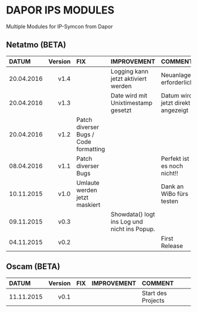 # DAPOR IPS MODULES

Multiple Modules for IP-Symcon from Dapor

Netatmo (BETA)
- 
|DATUM| Version  | FIX | IMPROVEMENT| COMMENT
| :-------------| -------------: | :------------- |:------------- |:------------- |
| 20.04.2016 | v1.4 |  | Logging kann jetzt aktiviert werden | Neuanlage erforderlich |
| 20.04.2016 | v1.3 |  | Date wird mit Unixtimestamp gesetzt | Datum wird jetzt direkt angezeigt |
| 20.04.2016 | v1.2 | Patch diverser Bugs / Code formatting | |  |
| 08.04.2016 | v1.1 | Patch diverser Bugs  | | Perfekt ist es noch nicht!! |
| 10.11.2015 | v1.0 | Umlaute werden jetzt maskiert  | | Dank an WiBo fürs testen|
| 09.11.2015 | v0.3 |   | Showdata() logt ins Log und nicht ins Popup.| |
| 04.11.2015 | v0.2 |   | | First Release|


Oscam (BETA)
- 
|DATUM| Version  | FIX | IMPROVEMENT| COMMENT
| :-------------| -------------: | :------------- |:------------- |:------------- |
| 11.11.2015 |v0.1 |   | | Start des Projects|



